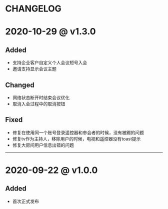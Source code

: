 # CHANGELOG


# 2020-10-29 @ v1.3.0

## Added

* 支持企业客户自定义个人会议短号入会
* 邀请支持显示会议主题


## Changed

* 网络状态断开时结束会议优化
* 取消入会过程中的取消按钮

## Fixed

* 修复在使用同一个账号登录遥控器和参会者的时候，没有被踢的问题
* 修复tv作为主持人，移除用户的时候，电视和遥控器没有toast提示
* 修复大房间用户信息出错的问题



-------
# 2020-09-22 @ v1.0.0

## Added
* 首次正式发布



